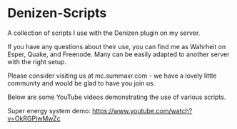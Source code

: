 Denizen-Scripts
===============

A collection of scripts I use with the Denizen plugin on my server.

If you have any questions about their use, you can find me as Wahrheit on Esper, Quake, and Freenode. Many can be easily adapted to another server with the right setup.

Please consider visiting us at mc.summaxr.com - we have a lovely little community and would be glad to have you join us.

Below are some YouTube videos demonstrating the use of various scripts.

Super energy system demo: https://www.youtube.com/watch?v=OkRGPiwMwZc
